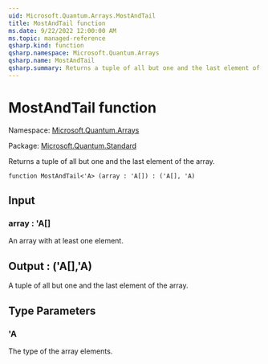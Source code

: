```yaml
---
uid: Microsoft.Quantum.Arrays.MostAndTail
title: MostAndTail function
ms.date: 9/22/2022 12:00:00 AM
ms.topic: managed-reference
qsharp.kind: function
qsharp.namespace: Microsoft.Quantum.Arrays
qsharp.name: MostAndTail
qsharp.summary: Returns a tuple of all but one and the last element of the array.
---
```


# MostAndTail function

Namespace: [Microsoft.Quantum.Arrays](xref:Microsoft.Quantum.Arrays)

Package: [Microsoft.Quantum.Standard](https://nuget.org/packages/Microsoft.Quantum.Standard)


Returns a tuple of all but one and the last element of the array.

```qsharp
function MostAndTail<'A> (array : 'A[]) : ('A[], 'A)
```


## Input

### array : 'A[]

An array with at least one element.



## Output : ('A[],'A)

A tuple of all but one and the last element of the array.

## Type Parameters

### 'A

The type of the array elements.